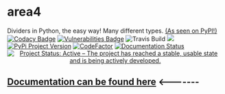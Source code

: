 # area4
Dividers in Python, the easy way!  Many different types.  [(As seen on PyPI!)](https://pypi.org/project/area4)  
[![Codacy Badge](https://api.codacy.com/project/badge/Grade/ae39423c9494475d898705fdb48162c0)](https://app.codacy.com/app/jumbocakefdx/area4?utm_source=github.com&utm_medium=referral&utm_content=RDIL/area4&utm_campaign=Badge_Grade_Dashboard)
<span style="text-align: center;">[![Vulnerabilities Badge](https://snyk.io/test/github/RDIL/area4/badge.svg?targetFile=requirements.txt)](https://snyk.io/test/github/RDIL/area4?targetFile=requirements.txt) ![Travis Build](https://travis-ci.com/RDIL/area4.svg?branch=master) ![](https://img.shields.io/badge/license-MIT-orange.svg) [![PyPi Project Version](https://badge.fury.io/py/area4.svg)](https://pypi.org/project/area4) [![CodeFactor](https://www.codefactor.io/repository/github/rdil/area4/badge)](https://www.codefactor.io/repository/github/rdil/area4) [![Documentation Status](https://readthedocs.org/projects/area4/badge/?version=latest)](https://area4.readthedocs.io/en/latest/?badge=latest) [![Project Status: Active – The project has reached a stable, usable state and is being actively developed.](https://www.repostatus.org/badges/latest/active.svg)](https://www.repostatus.org/#active)</span>  

## **[Documentation can be found here](https://area4.readthedocs.io/en/latest/)** <-------  

